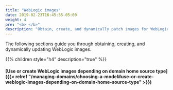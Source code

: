```yaml
---
title: "WebLogic images"
date: 2019-02-23T16:45:55-05:00
weight: 4
pre: "<b> </b>"
description: "Obtain, create, and dynamically patch images for WebLogic Server or Fusion Middleware Infrastructure deployments."
---
```

The following sections guide you through obtaining, creating, and dynamically updating WebLogic images.

{{% children style="h4" description="true" %}}

#### [Use or create WebLogic images depending on domain home source type]({{< relref "/managing-domains/choosing-a-model#use-or-create-weblogic-images-depending-on-domain-home-source-type" >}})
